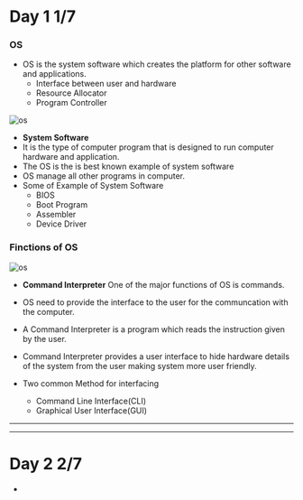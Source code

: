 # Day 1 1/7
### OS
- OS  is the system software which creates the platform for other software and applications.
	- Interface between user and hardware
	- Resource Allocator 
	- Program Controller

![os](https://github.com/shreeshailaya/c-dac/blob/main/Operating%20system/Media/1_os.png)

- **System Software**
- It is the type of computer program that is designed to run computer hardware and application.
- The OS is the is best known example of system software
- OS manage all other programs in computer.
- Some of Example of System Software
	- BIOS
	- Boot Program
	- Assembler
	- Device Driver
	


### Finctions of OS 

![os](https://github.com/shreeshailaya/c-dac/blob/main/Operating%20system/Media/2_os.png)

- **Command Interpreter**
One of the major functions of OS is commands.
- OS need to provide the interface to the user for the communcation with the computer.
- A Command Interpreter is a program which reads the instruction given by the user.
- Command Interpreter provides a user interface to hide hardware details of the system from the user making system more user friendly.

- Two common Method for interfacing
	- Command Line Interface(CLI)
	- Graphical User Interface(GUI)

***
***

# Day 2 2/7
- 
